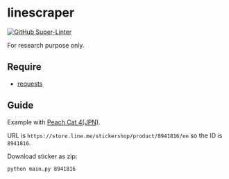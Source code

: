 # linescraper

[![GitHub Super-Linter](https://github.com/haunt98/linescraper/workflows/Lint%20Code%20Base/badge.svg?branch=main)](https://github.com/marketplace/actions/super-linter)

For research purpose only.

## Require

- [requests](https://pypi.org/project/requests/)

## Guide

Example with [Peach Cat 4(JPN)](https://store.line.me/stickershop/product/8941816/en).

URL is `https://store.line.me/stickershop/product/8941816/en` so the ID is `8941816`.

Download sticker as zip:

```sh
python main.py 8941816
```
